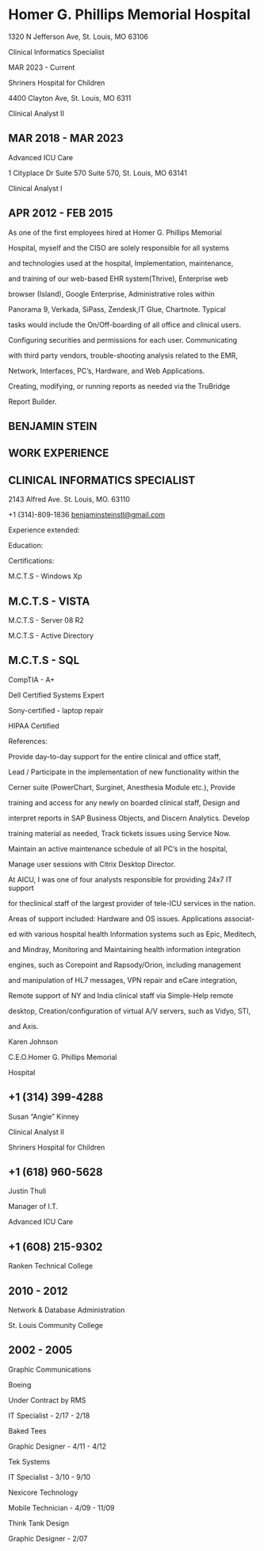 # Homer G. Phillips Memorial Hospital

1320 N Jefferson Ave, St. Louis, MO 63106

Clinical Informatics Specialist

MAR 2023 - Current

Shriners Hospital for Children

4400 Clayton Ave, St. Louis, MO 6311

Clinical Analyst II


## MAR 2018 - MAR 2023

Advanced ICU Care

1 Cityplace Dr Suite 570 Suite 570, St. Louis, MO 63141

Clinical Analyst I


## APR 2012 - FEB 2015

As one of the first employees hired at Homer G. Phillips Memorial

Hospital, myself and the CISO are solely responsible for all systems

and technologies used at the hospital, Implementation, maintenance,

and training of our web-based EHR system(Thrive), Enterprise web

browser (Island), Google Enterprise, Administrative roles within

Panorama 9, Verkada, SiPass, Zendesk,IT Glue, Chartnote. Typical

tasks would include the On/Off-boarding of all office and clinical users.

Configuring securities and permissions for each user. Communicating

with third party vendors, trouble-shooting analysis related to the EMR,

Network, Interfaces, PC’s, Hardware, and Web Applications.

Creating, modifying, or running reports as needed via the TruBridge

Report Builder.


## BENJAMIN STEIN


## WORK EXPERIENCE


## CLINICAL INFORMATICS SPECIALIST

2143 Alfred Ave. St. Louis, MO. 63110

+1 (314)-809-1836          benjaminsteinstl@gmail.com

Experience extended:

Education:

Certifications:

M.C.T.S - Windows Xp


## M.C.T.S - VISTA

M.C.T.S - Server 08 R2

M.C.T.S - Active Directory


## M.C.T.S - SQL

CompTIA - A+

Dell Certified Systems Expert

Sony-certified - laptop repair

HIPAA Certified

References:

Provide day-to-day support for the entire clinical and office staff,

Lead / Participate in the implementation of new functionality within the

Cerner suite (PowerChart, Surginet, Anesthesia Module etc.), Provide

training and access for any newly on boarded clinical staff, Design and

interpret reports in SAP Business Objects, and Discern Analytics. Develop

training material as needed, Track tickets issues using Service Now.

Maintain an active maintenance schedule of all PC’s in the hospital,

Manage user sessions with Citrix Desktop Director.

At AICU, I was one of four analysts responsible for providing 24x7 IT support

for theclinical staff of the largest provider of tele-ICU services in the nation.

Areas of support included: Hardware and OS issues. Applications associat-

ed with various hospital health Information systems such as Epic, Meditech,

and Mindray, Monitoring and Maintaining health information integration

engines, such as Corepoint and Rapsody/Orion, including management

and manipulation of HL7 messages, VPN repair and eCare integration,

Remote support of NY and India clinical staff via Simple-Help remote

desktop, Creation/configuration of virtual A/V servers, such as Vidyo, STI,

and Axis.

Karen Johnson

C.E.O.Homer G. Phillips Memorial

Hospital


## +1 (314) 399-4288

Susan “Angie” Kinney

Clinical Analyst II

Shriners Hospital for Children


## +1 (618) 960-5628

Justin Thuli

Manager of I.T.

Advanced ICU Care


## +1 (608) 215-9302

Ranken Technical College


## 2010 - 2012

Network & Database Administration

St. Louis Community College


## 2002 - 2005

Graphic Communications

Boeing

Under Contract by RMS

IT Specialist - 2/17 - 2/18

Baked Tees

Graphic Designer - 4/11 - 4/12

Tek Systems

IT Specialist - 3/10 - 9/10

Nexicore Technology

Mobile Technician - 4/09 - 11/09

Think Tank Design

Graphic Designer - 2/07

